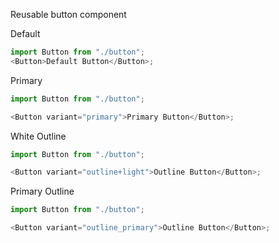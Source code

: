 Reusable button component

Default

```js
import Button from "./button";
<Button>Default Button</Button>;
```

Primary

```js
import Button from "./button";

<Button variant="primary">Primary Button</Button>;
```

White Outline

```js
import Button from "./button";

<Button variant="outline+light">Outline Button</Button>;
```

Primary Outline

```js
import Button from "./button";

<Button variant="outline_primary">Outline Button</Button>;
```


```
